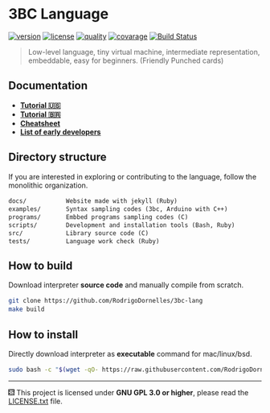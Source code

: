3BC Language
============
[![version](https://img.shields.io/github/v/release/rodrigodornelles/3bc-lang?sort=semver)](https://github.com/RodrigoDornelles/3bc-lang/releases)
[![license](https://img.shields.io/github/license/rodrigodornelles/3bc-lang)](https://github.com/RodrigoDornelles/3bc-lang/blob/master/LICENSE.txt) 
[![quality](https://app.codacy.com/project/badge/Grade/10888eee2fbc460b8ddb7476b0aceb23)](https://www.codacy.com/gh/RodrigoDornelles/3bc-lang/dashboard?utm_source=github.com&amp;utm_medium=referral&amp;utm_content=RodrigoDornelles/3bc-lang&amp;utm_campaign=Badge_Grade)
[![covarage](https://codecov.io/gh/RodrigoDornelles/3bc-lang/branch/master/graph/badge.svg?token=FS152PL31C)](https://codecov.io/gh/RodrigoDornelles/3bc-lang)
[![Build Status](https://img.shields.io/github/checks-status/rodrigodornelles/3bc-lang/master)](https://github.com/rodrigodornelles/3bc-lang/actions)

> Low-level language, tiny virtual machine, intermediate representation, embeddable, easy for beginners. (Friendly Punched cards)

## Documentation ##

* **[Tutorial :us:](https://3bc-lang.org/guide/tutorial-en-us)**
* **[Tutorial :brazil:](https://3bc-lang.org/guide/tutorial-pt-br)**
* **[Cheatsheet](https://3bc-lang.org/guide/cheatsheet)**
* **[List of early developers](https://3bc-lang.org/extra/early-adopters)**

## Directory structure ##

If you are interested in exploring or contributing to the language, follow the monolithic organization.

```
docs/           Website made with jekyll (Ruby)
examples/       Syntax sampling codes (3bc, Arduino with C++)
programs/       Embbed programs sampling codes (C)
scripts/        Development and installation tools (Bash, Ruby)
src/            Library source code (C)
tests/          Language work check (Ruby)
```

## How to build ##

Download interpreter **source code** and manually compile from scratch.

```BASH
git clone https://github.com/RodrigoDornelles/3bc-lang
make build
```

## How to install ##

Directly download interpreter as **executable** command for mac/linux/bsd.

```BASH
sudo bash -c "$(wget -qO- https://raw.githubusercontent.com/RodrigoDornelles/3bc-lang/master/scripts/install_vm.sh || curl -fsSL https://raw.githubusercontent.com/RodrigoDornelles/3bc-lang/master/scripts/install_vm.sh)"
```

-----------------------------------------------------------------------------------------
![3bc lang logo](/docs/images/3bc-logo-small.png)
This project is licensed under **GNU GPL 3.0 or higher**, please read the [LICENSE.txt](LICENSE.txt) file.
